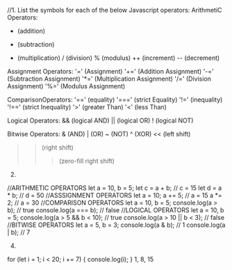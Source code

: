 //1. List the symbols for each of the below Javascript operators:
ArithmetiC Operators:
+ (addition)
- (subtraction)
* (multiplication)
/ (division)
% (modulus)
++ (increment)
-- (decrement)

Assignment Operators:
'=' (Assignment)
'+=' (Addition Assignment)
'-=' (Subtraction Assignment)
'*=' (Multiplication Assignment)
'/=' (Division Assignment)
'%=' (Modulus Assignment)

ComparisonOperators:
'==' (equality)
'===' (strict Equality)
'!=' (inequality)
'!==' (strict Inequality)
'>' (greater Than)
'<' (less Than)

Logical Operators:
&& (logical AND)
|| (logical OR)
! (logical NOT)

Bitwise Operators:
& (AND)
| (OR)
~ (NOT)
^ (XOR)
<< (left shift)
>> (right shift)
>>> (zero-fill right shift)

2.
//ARITHMETIC OPERATORS
let a = 10, b = 5;
let c = a + b; // c = 15
let d = a * b; // d = 50
//ASSSIGNMENT OPERATORS
let a = 10;
a += 5; // a = 15
a *= 2; // a = 30
//COMPARISON OPERATORS
let a = 10, b = 5;
console.log(a > b); // true
console.log(a === b); // false
//LOGICAL OPERATORS
let a = 10, b = 5;
console.log(a > 5 && b < 10); // true
console.log(a > 10 || b < 3); // false
//BITWISE OPERATORS
let a = 5, b = 3;
console.log(a & b); // 1
console.log(a | b); // 7

4.
for (let i = 1; i < 20; i += 7) {
    console.log(i);
}
1, 8, 15
